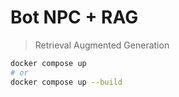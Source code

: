 # Bot NPC + RAG
> Retrieval Augmented Generation

```bash
docker compose up
# or
docker compose up --build
```